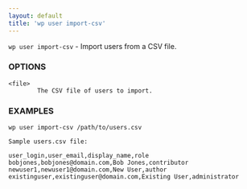 ```yaml
---
layout: default
title: 'wp user import-csv'
---
```


`wp user import-csv` - Import users from a CSV file.

### OPTIONS

	<file>
			The CSV file of users to import.

### EXAMPLES

	wp user import-csv /path/to/users.csv

	Sample users.csv file:

	user_login,user_email,display_name,role
	bobjones,bobjones@domain.com,Bob Jones,contributor
	newuser1,newuser1@domain.com,New User,author
	existinguser,existinguser@domain.com,Existing User,administrator


